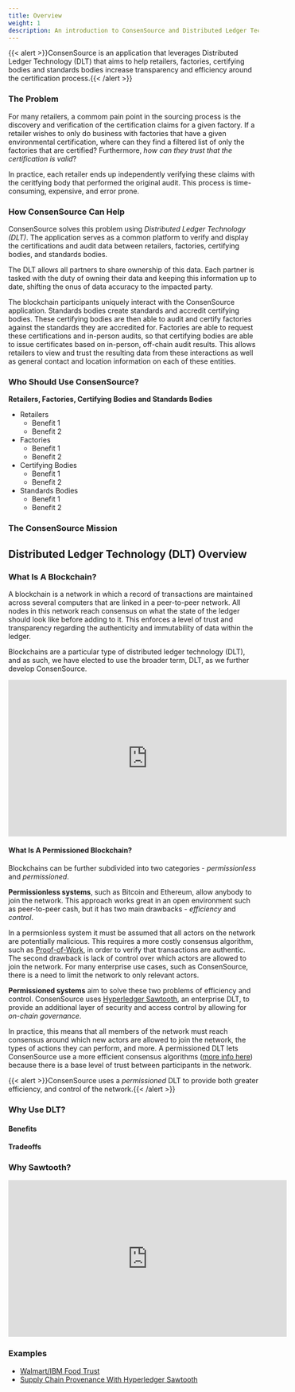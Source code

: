 ```yaml
---
title: Overview
weight: 1
description: An introduction to ConsenSource and Distributed Ledger Technology (DLT)
---
```


{{< alert >}}ConsenSource is an application that leverages Distributed Ledger Technology (DLT) 
that aims to help retailers, factories, certifying bodies and standards bodies increase transparency and efficiency around the certification process.{{< /alert >}}

### The Problem

For many retailers, a commom pain point in the sourcing process is the discovery and verification of the certification claims for a given factory. If a retailer wishes to only do business with factories that have a given environmental certification, where can they find a filtered list of only the factories that are certified? Furthermore, _how can they trust that the certification is valid_?

In practice, each retailer ends up independently verifying these claims with the ceritfying body that performed the original audit. This process is time-consuming, expensive, and error prone. 

### How ConsenSource Can Help

ConsenSource solves this problem using _Distributed Ledger Technology (DLT)_. The application serves as a common platform to verify and display the certifications and audit data between retailers, factories, certifying bodies, and standards bodies.

The DLT allows all partners to share ownership of this data. Each partner is tasked with the duty of owning their data and keeping this information up to date, shifting the onus of data accuracy to the impacted party.

The blockchain participants uniquely interact with the ConsenSource application. Standards bodies create standards and accredit certifying bodies. These certifying bodies are then able to audit and certify factories against the standards they are accredited for. Factories are able to request these certifications and in-person audits, so that certifying bodies are able to issue certificates based on in-person, off-chain audit results. This allows retailers to view and trust the resulting data from these interactions as well as general contact and location information on each of these entities.

### Who Should Use ConsenSource?

**Retailers, Factories, Certifying Bodies and Standards Bodies**

- Retailers
  - Benefit 1
  - Benefit 2
- Factories
  - Benefit 1
  - Benefit 2
- Certifying Bodies
  - Benefit 1
  - Benefit 2
- Standards Bodies
  - Benefit 1
  - Benefit 2
  
### The ConsenSource Mission

## Distributed Ledger Technology (DLT) Overview

### What Is A Blockchain?

A blockchain is a network in which a record of transactions are maintained across several computers that are linked in a peer-to-peer network. All nodes in this network reach consensus on what the state of the ledger should look like before adding to it. This enforces a level of  trust and transparency regarding the authenticity and immutability of data within the ledger.

Blockchains are a particular type of distributed ledger technology (DLT), and as such, we have elected to use the broader term, DLT, as we further develop ConsenSource.

<iframe width="560" height="315" src="https://www.youtube.com/embed/3xGLc-zz9cA" frameborder="0" allow="accelerometer; autoplay; encrypted-media; gyroscope; picture-in-picture" allowfullscreen></iframe>

#### What Is A Permissioned Blockchain?

Blockchains can be further subdivided into two categories - _permissionless_ and _permissioned_. 

**Permissionless systems**, such as Bitcoin and Ethereum, allow anybody to join the network. This approach works great in an open environment such as peer-to-peer cash, but it has two main drawbacks - _efficiency_ and _control_. 

In a permsionless system it must be assumed that all actors on the network are potentially malicious. This requires a more costly consensus algorithm, such as [Proof-of-Work](https://en.bitcoin.it/wiki/Proof_of_work), in order to verify that transactions are authentic. The second drawback is lack of control over which actors are allowed to join the network. For many enterprise use cases, such as ConsenSource, there is a need to limit the network to only relevant actors.

**Permissioned systems** aim to solve these two problems of efficiency and control. ConsenSource uses [Hyperledger Sawtooth](https://www.hyperledger.org/projects/sawtooth), an enterprise DLT, to provide an additional layer of security and access control by allowing for _on-chain governance_. 

In practice, this means that all members of the network must reach consensus around which new actors are allowed to join the network, the types of actions they can perform, and more. A permissioned DLT lets ConsenSource use a more efficient consensus algorithms ([more info here](test.com)) because there is a base level of trust between participants in the network.

{{< alert >}}ConsenSource uses a _permissioned_ DLT to provide both greater efficiency, and control of the network.{{< /alert >}}

### Why Use DLT?

#### Benefits

#### Tradeoffs

### Why Sawtooth?

<iframe width="560" height="315" src="https://www.youtube.com/embed/3BVUiPQuv-w?start=28" frameborder="0" allow="accelerometer; autoplay; encrypted-media; gyroscope; picture-in-picture" allowfullscreen></iframe>

### Examples

- [Walmart/IBM Food Trust](https://www.ibm.com/blockchain/solutions/food-trust)
- [Supply Chain Provenance With Hyperledger Sawtooth](https://sawtooth.hyperledger.org/examples/seafood.html)
